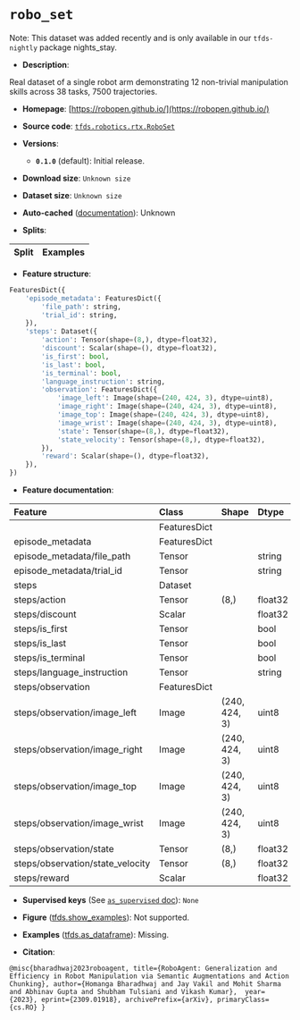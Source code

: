 <div itemscope itemtype="http://schema.org/Dataset">
  <div itemscope itemprop="includedInDataCatalog" itemtype="http://schema.org/DataCatalog">
    <meta itemprop="name" content="TensorFlow Datasets" />
  </div>
  <meta itemprop="name" content="robo_set" />
  <meta itemprop="description" content="Real dataset of a single robot arm demonstrating 12 non-trivial manipulation skills across 38 tasks, 7500 trajectories.&#10;&#10;To use this dataset:&#10;&#10;```python&#10;import tensorflow_datasets as tfds&#10;&#10;ds = tfds.load(&#x27;robo_set&#x27;, split=&#x27;train&#x27;)&#10;for ex in ds.take(4):&#10;  print(ex)&#10;```&#10;&#10;See [the guide](https://www.tensorflow.org/datasets/overview) for more&#10;informations on [tensorflow_datasets](https://www.tensorflow.org/datasets).&#10;&#10;" />
  <meta itemprop="url" content="https://www.tensorflow.org/datasets/catalog/robo_set" />
  <meta itemprop="sameAs" content="https://robopen.github.io/" />
  <meta itemprop="citation" content="@misc{bharadhwaj2023roboagent, title={RoboAgent: Generalization and Efficiency in Robot Manipulation via Semantic Augmentations and Action Chunking}, author={Homanga Bharadhwaj and Jay Vakil and Mohit Sharma and Abhinav Gupta and Shubham Tulsiani and Vikash Kumar},  year={2023}, eprint={2309.01918}, archivePrefix={arXiv}, primaryClass={cs.RO} }" />
</div>

# `robo_set`


Note: This dataset was added recently and is only available in our
`tfds-nightly` package
<span class="material-icons" title="Available only in the tfds-nightly package">nights_stay</span>.

*   **Description**:

Real dataset of a single robot arm demonstrating 12 non-trivial manipulation
skills across 38 tasks, 7500 trajectories.

*   **Homepage**: [https://robopen.github.io/](https://robopen.github.io/)

*   **Source code**:
    [`tfds.robotics.rtx.RoboSet`](https://github.com/tensorflow/datasets/tree/master/tensorflow_datasets/robotics/rtx/rtx.py)

*   **Versions**:

    *   **`0.1.0`** (default): Initial release.

*   **Download size**: `Unknown size`

*   **Dataset size**: `Unknown size`

*   **Auto-cached**
    ([documentation](https://www.tensorflow.org/datasets/performances#auto-caching)):
    Unknown

*   **Splits**:

Split | Examples
:---- | -------:

*   **Feature structure**:

```python
FeaturesDict({
    'episode_metadata': FeaturesDict({
        'file_path': string,
        'trial_id': string,
    }),
    'steps': Dataset({
        'action': Tensor(shape=(8,), dtype=float32),
        'discount': Scalar(shape=(), dtype=float32),
        'is_first': bool,
        'is_last': bool,
        'is_terminal': bool,
        'language_instruction': string,
        'observation': FeaturesDict({
            'image_left': Image(shape=(240, 424, 3), dtype=uint8),
            'image_right': Image(shape=(240, 424, 3), dtype=uint8),
            'image_top': Image(shape=(240, 424, 3), dtype=uint8),
            'image_wrist': Image(shape=(240, 424, 3), dtype=uint8),
            'state': Tensor(shape=(8,), dtype=float32),
            'state_velocity': Tensor(shape=(8,), dtype=float32),
        }),
        'reward': Scalar(shape=(), dtype=float32),
    }),
})
```

*   **Feature documentation**:

Feature                          | Class        | Shape         | Dtype   | Description
:------------------------------- | :----------- | :------------ | :------ | :----------
                                 | FeaturesDict |               |         |
episode_metadata                 | FeaturesDict |               |         |
episode_metadata/file_path       | Tensor       |               | string  |
episode_metadata/trial_id        | Tensor       |               | string  |
steps                            | Dataset      |               |         |
steps/action                     | Tensor       | (8,)          | float32 |
steps/discount                   | Scalar       |               | float32 |
steps/is_first                   | Tensor       |               | bool    |
steps/is_last                    | Tensor       |               | bool    |
steps/is_terminal                | Tensor       |               | bool    |
steps/language_instruction       | Tensor       |               | string  |
steps/observation                | FeaturesDict |               |         |
steps/observation/image_left     | Image        | (240, 424, 3) | uint8   |
steps/observation/image_right    | Image        | (240, 424, 3) | uint8   |
steps/observation/image_top      | Image        | (240, 424, 3) | uint8   |
steps/observation/image_wrist    | Image        | (240, 424, 3) | uint8   |
steps/observation/state          | Tensor       | (8,)          | float32 |
steps/observation/state_velocity | Tensor       | (8,)          | float32 |
steps/reward                     | Scalar       |               | float32 |

*   **Supervised keys** (See
    [`as_supervised` doc](https://www.tensorflow.org/datasets/api_docs/python/tfds/load#args)):
    `None`

*   **Figure**
    ([tfds.show_examples](https://www.tensorflow.org/datasets/api_docs/python/tfds/visualization/show_examples)):
    Not supported.

*   **Examples**
    ([tfds.as_dataframe](https://www.tensorflow.org/datasets/api_docs/python/tfds/as_dataframe)):
    Missing.

*   **Citation**:

```
@misc{bharadhwaj2023roboagent, title={RoboAgent: Generalization and Efficiency in Robot Manipulation via Semantic Augmentations and Action Chunking}, author={Homanga Bharadhwaj and Jay Vakil and Mohit Sharma and Abhinav Gupta and Shubham Tulsiani and Vikash Kumar},  year={2023}, eprint={2309.01918}, archivePrefix={arXiv}, primaryClass={cs.RO} }
```

